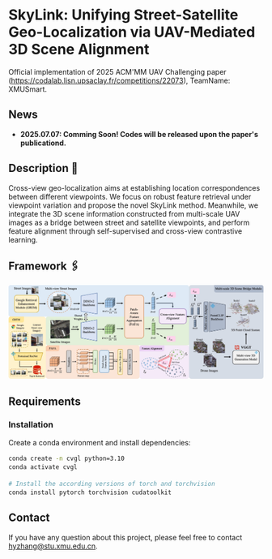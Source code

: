 # SkyLink: Unifying Street-Satellite Geo-Localization via UAV-Mediated 3D Scene Alignment
Official implementation of 2025 ACM'MM UAV Challenging paper (https://codalab.lisn.upsaclay.fr/competitions/22073), TeamName: XMUSmart.

## News
- **2025.07.07: Comming Soon! Codes will be released upon the paper's publicationd.**

## Description 📜
Cross-view geo-localization aims at establishing location correspondences between different viewpoints. We focus on robust feature retrieval under viewpoint variation and propose the novel SkyLink method. Meanwhile, we integrate the 3D scene information constructed from multi-scale UAV images as a bridge between street and satellite viewpoints, and perform feature alignment through self-supervised and cross-view contrastive learning.

## Framework 🖇️
<td style="text-align: center"><img src="./figures/overview.jpg" alt="Framework" width="850"></td>

## Requirements
### Installation
Create a conda environment and install dependencies:
```bash
conda create -n cvgl python=3.10
conda activate cvgl

# Install the according versions of torch and torchvision
conda install pytorch torchvision cudatoolkit
```

## Contact
If you have any question about this project, please feel free to contact hyzhang@stu.xmu.edu.cn.
